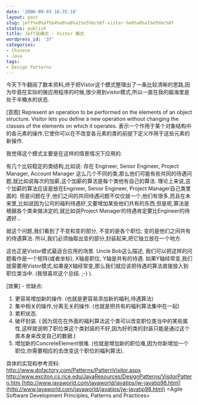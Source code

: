 ```yaml
---
date: '2006-09-03 16:35:18'
layout: post
slug: jeff%e8%af%b4%e6%a8%a1%e5%bc%8f-vistor-%e6%a8%a1%e5%bc%8f
status: publish
title: Jeff说模式 - Vistor 模式
wordpress_id: '37'
categories:
- Chinese
- Java
tags:
- Design Patterns
---
```


今天下午翻阅了数本资料,终于把Vistor这个模式整理出了一条比较清晰的思路,因为毕竟在实际的做应用程序的时候,很少用到vistor模式,所以一直在我的脑海里是处于半桶水的状态. 

[意图]
Represent an operation to be performed on the elements of an object structure. Visitor lets you define a new operation without changing the classes of the elements on which it operates.
表示一个作用于某个对象结构中的各元素的操作,它使你可以在不改变各元素的类的前提下定义作用于这些元素的新操作.

我觉得这个模式主要是在这样的情景情况下应用的.

有几个比较稳定的类结构,比如说: 存在 Engineer, Senior Engineer, Project Manager, Account Manager 这么几个不同的类,那么他们可能有些共同的待遇问题,就比如说每次的加薪,这个加薪的算法是每个类他有自己的算法. 理论上来说,这个加薪的算法应该是放在Engineer, Senior Engineer, Project Manager自己类里面的. 但是问题在于,他们之间的共同待遇问题不仅仅就一个,他们有很多,而且在未来里,比如说因为公司的福利待遇好,又要增加某些他们共有的东西,但是呢,算法是根据各个类来做决定的,就比如说Project Manager的待遇肯定要比Engineer的待遇好...

就这个问题,我们看到了不变和变的部分, 不变的是各个职位; 变的是他们之间共有的待遇算法. 所以,我们必须抽取出变的部分,封装起来,把它独立放在一个地方.

这也正是Vistor模式最适合应用的场景.
Uncle Bob这么描述, 我们可以把这样的问题看作是一个矩阵(或者坐标), X轴是职位, Y轴是共有的待遇. 如果Y轴经常变,我们就需要用Vistor模式,如果是X轴经常变,那么我们就应该把待遇的算法直接放入到职位类当中. (我很喜欢这个总结. ;-) ).

[效果] - 优缺点:
1. 更容易增加新的操作. (也就是更容易添加新的福利,待遇算法)
2. 集中相关的操作,分离无关的操作. (也就是把共有的福利算法集中在一起)
3. 累积状态.
4. 破坏封装. ( 因为现在在外面的福利算法这个类可以改变职位类当中的某些属性,这样就说明了职位类这个类封装的不好,因为好的类的封装只能是通过这个类本身来改变自己的数据.)
5. 增加新的ConcreteElement很难. (也就是增加新的职位难,因为你新增加一个职位,你需要相应的去改变这个职位的福利算法).

具体的实现和参考资料:
[
http://www.dofactory.com/Patterns/PatternVisitor.aspx ](http://www.dofactory.com/Patterns/PatternVisitor.aspx)
[http://www.exciton.cs.rice.edu/JavaResources/DesignPatterns/VisitorPattern.htm ](http://www.exciton.cs.rice.edu/JavaResources/DesignPatterns/VisitorPattern.htm)
[http://www.javaworld.com/javaworld/javatips/jw-javatip98.html](http://www.javaworld.com/javaworld/javatips/jw-javatip98.html)
<Agile Software Development Principles, Patterns and Practices>
<Design Patterns>
<Refactoring to Patterns>


